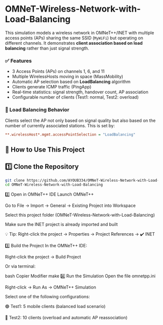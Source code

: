 # OMNeT-Wireless-Network-with-Load-Balancing
This simulation models a wireless network in OMNeT++/INET with multiple access points (APs) sharing the same SSID (`MyWiFi`) but operating on different channels. It demonstrates **client association based on load balancing** rather than just signal strength.

### ✅ Features
- 3 Access Points (APs) on channels 1, 6, and 11
- Multiple WirelessHosts moving in space (MassMobility)
- Automatic AP selection based on **LoadBalancing** algorithm
- Clients generate ICMP traffic (PingApp)
- Real-time statistics: signal strength, handover count, AP association
- Configurable number of clients (Test1: normal, Test2: overload)

### 🔄 Load Balancing Behavior
Clients select the AP not only based on signal quality but also based on the number of currently associated stations. This is set by:

```ini
**.wirelessHost*.mgmt.accessPointSelection = "LoadBalancing"
```

## 🧪 How to Use This Project


## 1️⃣ Clone the Repository
```bash
git clone https://github.com/AYOUB334/OMNeT-Wireless-Network-with-Load-Balancing.git
cd OMNeT-Wireless-Network-with-Load-Balancing
```
2️⃣ Open in OMNeT++ IDE
Launch OMNeT++

Go to File → Import → General → Existing Project into Workspace

Select this project folder (OMNeT-Wireless-Network-with-Load-Balancing)

Make sure the INET project is already imported and built

💡 Tip: Right-click the project → Properties → Project References → ✔️ INET

3️⃣ Build the Project
In the OMNeT++ IDE:

Right-click the project → Build Project

Or via terminal:

bash
Copier
Modifier
make
4️⃣ Run the Simulation
Open the file omnetpp.ini

Right-click → Run As → OMNeT++ Simulation

Select one of the following configurations:

🟢 Test1: 5 mobile clients (balanced load scenario)

🔴 Test2: 10 clients (overload and automatic AP reassociation)
